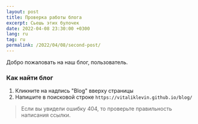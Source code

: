 ```yaml
---
layout: post
title: Проверка работы блога
excerpt: Сьешь этих булочек
date: 2022-04-08 23:30:00 +0300
lang: ru
tag: ru
permalink: /2022/04/08/second-post/
---
```


Добро пожаловать на наш блог, пользователь.

### Как найти блог

1. Кликните на надпись "Blog" вверху страницы
2. Напишите в поисковой строке `https://vitaliklevin.github.io/blog/`

> Если вы увидели ошибку 404, то проверьте правильность написания ссылки.